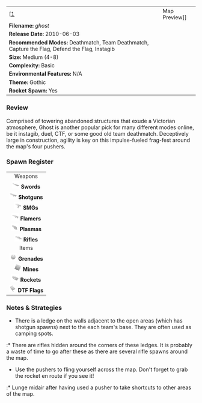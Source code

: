 |                                                                                                 |                                |
|-------------------------------------------------------------------------------------------------|--------------------------------|
| \[[1](File:Ghost.png%7Cthumb%7Ccenter)|Map Preview\]\]                                          | **Author: "*LuckyStrike-Rx*"** |
| **Filename:** *ghost*                                                                           |
| **Release Date:** 2010-06-03                                                                    |
| **Recommended Modes:** Deathmatch, Team Deathmatch, Capture the Flag, Defend the Flag, Instagib |
| **Size:** Medium (4-8)                                                                          |
| **Complexity:** Basic                                                                           |
| **Environmental Features:** N/A                                                                 |
| **Theme:** Gothic                                                                               |
| **Rocket Spawn:** Yes                                                                           |

### Review

Comprised of towering abandoned structures that exude a Victorian atmosphere, Ghost is another popular pick for many different modes online, be it instagib, duel, CTF, or some good old team deathmatch. Deceptively large in construction, agility is key on this impulse-fueled frag-fest around the map's four pushers.

### Spawn Register

|                                                                                             |
|:-------------------------------------------------------------------------------------------:|
|                                           Weapons                                           |
|     <img src="Sword.png" title="fig:Sword.png" alt="Sword.png" width="20" /> **Swords**     |
| <img src="Shotgun.png" title="fig:Shotgun.png" alt="Shotgun.png" width="20" /> **Shotguns** |
|         <img src="Smg.png" title="fig:Smg.png" alt="Smg.png" width="20" /> **SMGs**         |
|   <img src="Flamer.png" title="fig:Flamer.png" alt="Flamer.png" width="20" /> **Flamers**   |
|   <img src="Plasma.png" title="fig:Plasma.png" alt="Plasma.png" width="20" /> **Plasmas**   |
|     <img src="Rifle.png" title="fig:Rifle.png" alt="Rifle.png" width="20" /> **Rifles**     |
|                                            Items                                            |
| <img src="Grenade.png" title="fig:Grenade.png" alt="Grenade.png" width="20" /> **Grenades** |
|       <img src="Mine.png" title="fig:Mine.png" alt="Mine.png" width="20" /> **Mines**       |
|   <img src="Rocket.png" title="fig:Rocket.png" alt="Rocket.png" width="20" /> **Rockets**   |
|     <img src="Flag.png" title="fig:Flag.png" alt="Flag.png" width="20" /> **DTF Flags**     |

### Notes & Strategies

-   There is a ledge on the walls adjacent to the open areas (which has shotgun spawns) next to the each team's base. They are often used as camping spots.

:\* There are rifles hidden around the corners of these ledges. It is probably a waste of time to go after these as there are several rifle spawns around the map.

-   Use the pushers to fling yourself across the map. Don't forget to grab the rocket en route if you see it!

:\* Lunge midair after having used a pusher to take shortcuts to other areas of the map.
